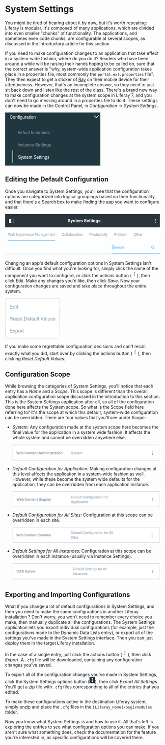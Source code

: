 # System Settings [](id=system-settings)

You might be tired of hearing about it by now, but it's worth repeating: Liferay
is modular. It's composed of many applications, which are divided into even
smaller "chunks" of functionality. The applications, and sometimes even code
chunks, are configurable at several scopes, as discussed in the introductory
article for this section. 

If you need to make configuration changes to an application that take effect in
a system-wide fashion, where do you do it?  Readers who have been around a while
will be raising their hands hoping to be called on, sure that the correct answer
is "why, system-wide application configuration takes place in a properties file,
most commonly the `portal-ext.properties` file". They then expect to get a
sticker of [Ray](https://www.liferay.com/ray) on their mobile device for their
attentiveness. However, that's an incomplete answer, so they need to just sit
back down and listen like the rest of the class. There's a brand new way to make
configuration changes at the system scope in Liferay 7, and you don't need to go
messing around in a properties file to do it. These settings can now be made in
the Control Panel, in *Configuration* &rarr; *System Settings*. 

![Figure 1: System Settings are accessed through the Control Panel.](../../images/system-settings-product-menu.png)

## Editing the Default Configuration [](id=editing-the-default-configuration)

Once you navigate to System Settings, you'll see that the configuration options
are categorized into logical groupings based on their functionality, and that
there's a Search box to make finding the app you want to configure easier.

![Figure 2: System Settings are organized by component.](../../images/system-settings-nav-search.png)

Changing an app's default configuration options in System Settings isn't
difficult. Once you find what you're looking for, simply click the name of the
component you want to configure, or click the actions button
(![Actions](../../images/icon-actions.png)), then click *Edit*. Make any changes
you'd like, then click *Save*. Now your configuration changes are saved and take
place throughout the entire system.

![Figure 3: Each System Settings entry will have a configuration Scope.](../../images/system-settings-actions.png)

If you make some regrettable configuration decisions and can't recall exactly
what you did, start over by clicking the actions button
(![Actions](../../images/icon-actions.png)), then clicking *Reset Default
Values*.

## Configuration Scope [](id=configuration-scope)

While browsing the categories of System Settings, you'll notice that each entry
has a *Name* and a *Scope*. This scope is different than the overall
application configuration scope discussed in the introduction to this section.
This is the System Settings application after all, so all of the configuration
done here affects the System scope. So what is the Scope field here referring
to? It's the scope at which this default, system-wide configuration can be
overridden. There are four values that you'll see under Scope:

- *System:* Any configuration made at the system scope here becomes the final
  value for the application in a system wide fashion. It affects the whole
system and cannot be overridden anywhere else.

    ![Figure 4: Some System Settings entries have a System scope.](../../images/system-settings-system-scope.png)

- *Default Configuration for Application:* Making configuration changes at this
  level affects the application in a system-wide fashion as well. However, while
these become the system wide defaults for the application, they can be
overridden from each application instance.

    ![Figure 5: Some System Settings entries have a Default Configuration for Application scope.](../../images/system-settings-application-scope.png)

- *Default Configuration for All Sites:* Configuration at this scope can be
  overridden in each site.

    ![Figure 6: Some System Settings entries have a Default Configuration for All Sites scope.](../../images/system-settings-site-scope.png)

- *Default Settings for All Instances:* Configuration at this scope can be
  overridden in each instance (usually via Instance Settings).

    ![Figure 7: Some System Settings entries have a Default Configuration for All Instances scope.](../../images/system-settings-instance-scope.png)

<!-- Perhaps show a proof-of-concept example here? -->

<!-- Need a Lunar Resort example? -->

## Exporting and Importing Configurations [](id=exporting-and-importing-configurations)

What if you change a lot of default configurations in System Settings, and then you
need to make the same configurations in another Liferay installation <!--Another
cluster?-->? Don't worry, you won't need to remember every choice you make, then
manually duplicate all the configurations. The System Settings application lets
you export individual configurations (for example, just the configurations made
to the Dynamic Data Lists entry), or export all of the settings you've made in
the System Settings interface. Then you can just deploy them in the target
Liferay installation.

In the case of a single entry, just click the actions button
(![Actions](../../images/icon-actions.png)), then click *Export*. A `.cfg` file
will be downloaded, containing any configuration changes you've saved. 

To export all of the configuration changes you've made in System Settings, click
the System Settings options button (![Options](../../images/icon-options.png)),
then click *Export All Settings*. You'll get a zip file with `.cfg` files
corresponding to all of the entries that you edited.

To make these configurations active in the destination Liferay system, simply
unzip and place the `.cfg` files in the `[Liferay_Home]/osgi/modules` folder.

Now you know what System Settings is and how to use it. All that's left is
exploring the entries to see what configuration options you can make. If you
aren't sure what something does, check the documentation for the feature you're
interested in, as specific configurations will be covered there.

